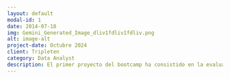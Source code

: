 ```yaml
---
layout: default
modal-id: 1
date: 2014-07-18
img: Gemini_Generated_Image_dliv1fdliv1fdliv.png
alt: image-alt
project-date: Octubre 2024
client: Tripleten
category: Data Analyst
description: El primer proyecto del bootcamp ha consistido en la evaluación de la calidad de datos. Se ha centrado en el análisis profundo de las características de los datos para su modificación.  El lenguaje utilizado ha sido python, sin importar librerías y utilizando el motro jupyter notebook. Los métodos utilizados fueron: Strip, Replace, Split, Try/except, Print, Int, Sum, Len, f-strings, Insert, Pop. Da click para ir al portafolio
---
```

